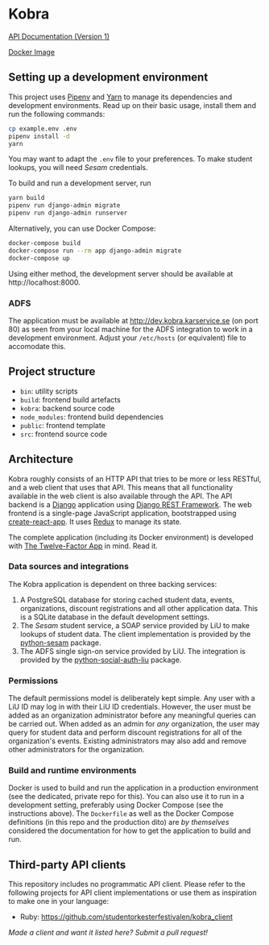 Kobra
=====
[API Documentation (Version 1)](kobra/api/v1/README.md)

[Docker Image](https://hub.docker.com/r/karservice/kobra/)

Setting up a development environment
------------------------------------
This project uses [Pipenv](https://docs.pipenv.org) and
[Yarn](https://yarnpkg.com/en/) to manage its dependencies and development
environments. Read up on their basic usage, install them and run the following
commands:

```sh
cp example.env .env
pipenv install -d
yarn
```

You may want to adapt the `.env` file to your preferences. To make student
lookups, you will need *Sesam* credentials.

To build and run a development server, run

```sh
yarn build
pipenv run django-admin migrate
pipenv run django-admin runserver
```

Alternatively, you can use Docker Compose:
```sh
docker-compose build
docker-compose run --rm app django-admin migrate
docker-compose up
```

Using either method, the development server should be available at
http://localhost:8000.

### ADFS
The application must be available at http://dev.kobra.karservice.se (on port 80)
as seen from your local machine for the ADFS integration to work in a
development environment. Adjust your `/etc/hosts` (or equivalent) file to
accomodate this.

Project structure
-----------------
* `bin`: utility scripts
* `build`: frontend build artefacts
* `kobra`: backend source code
* `node_modules`: frontend build dependencies
* `public`: frontend template
* `src`: frontend source code

Architecture
------------
Kobra roughly consists of an HTTP API that tries to be more or less RESTful, and
a web client that uses that API. This means that all functionality available in
the web client is also available through the API. The API backend is a
[Django](https://www.djangoproject.com) application using
[Django REST Framework](http://www.django-rest-framework.org). The web frontend
is a single-page JavaScript application, bootstrapped using
[create-react-app](https://github.com/facebookincubator/create-react-app). It
uses [Redux](https://redux.js.org) to manage its state.

The complete application (including its Docker environment) is developed with
[The Twelve-Factor App](https://www.12factor.net) in mind. Read it.

### Data sources and integrations
The Kobra application is dependent on three backing services:

1. A PostgreSQL database for storing cached student data, events, organizations,
discount registrations and all other application data. This is a SQLite database
in the default development settings.
2. The *Sesam* student service, a SOAP service provided by LiU to make lookups
of student data. The client implementation is provided by the
[python-sesam](https://github.com/ovidner/python-sesam) package.
3. The ADFS single sign-on service provided by LiU. The integration is provided
by the [python-social-auth-liu](https://github.com/ovidner/python-social-auth-liu)
package.

### Permissions
The default permissions model is deliberately kept simple. Any user with a LiU
ID may log in with their LiU ID credentials. However, the user must be added as
an organization administrator before any meaningful queries can be carried out.
When added as an admin for *any* organization, the user may query for student
data and perform discount registrations for all of the organization's events.
Existing administrators may also add and remove other administrators for the
organization.

### Build and runtime environments
Docker is used to build and run the application in a production environment (see
the dedicated, private repo for this). You can also use it to run in a
development setting, preferably using Docker Compose (see the instructions
above). The `Dockerfile` as well as the Docker Compose definitions (in this repo
and the production dito) are *by themselves* considered the documentation for
how to get the application to build and run.

Third-party API clients
-----------------------
This repository includes no programmatic API client. Please refer to the
following projects for API client implementations or use them as inspiration to
make one in your language:

* Ruby: https://github.com/studentorkesterfestivalen/kobra_client

*Made a client and want it listed here? Submit a pull request!*
